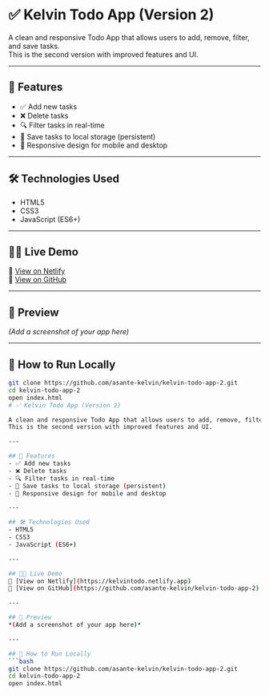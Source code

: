 # ✅ Kelvin Todo App (Version 2)

A clean and responsive Todo App that allows users to add, remove, filter, and save tasks.  
This is the second version with improved features and UI.  

---

## 🚀 Features
- ✅ Add new tasks  
- ❌ Delete tasks  
- 🔍 Filter tasks in real-time  
- 💾 Save tasks to local storage (persistent)  
- 🌙 Responsive design for mobile and desktop  

---

## 🛠️ Technologies Used
- HTML5  
- CSS3  
- JavaScript (ES6+)  

---

## 🧑‍💻 Live Demo
🔗 [View on Netlify](https://kelvintodo.netlify.app)  
🔗 [View on GitHub](https://github.com/asante-kelvin/kelvin-todo-app-2)

---

## 📸 Preview
*(Add a screenshot of your app here)*

---

## 🏁 How to Run Locally
```bash
git clone https://github.com/asante-kelvin/kelvin-todo-app-2.git
cd kelvin-todo-app-2
open index.html
# ✅ Kelvin Todo App (Version 2)

A clean and responsive Todo App that allows users to add, remove, filter, and save tasks.  
This is the second version with improved features and UI.  

---

## 🚀 Features
- ✅ Add new tasks  
- ❌ Delete tasks  
- 🔍 Filter tasks in real-time  
- 💾 Save tasks to local storage (persistent)  
- 🌙 Responsive design for mobile and desktop  

---

## 🛠️ Technologies Used
- HTML5  
- CSS3  
- JavaScript (ES6+)  

---

## 🧑‍💻 Live Demo
🔗 [View on Netlify](https://kelvintodo.netlify.app)  
🔗 [View on GitHub](https://github.com/asante-kelvin/kelvin-todo-app-2)

---

## 📸 Preview
*(Add a screenshot of your app here)*

---

## 🏁 How to Run Locally
```bash
git clone https://github.com/asante-kelvin/kelvin-todo-app-2.git
cd kelvin-todo-app-2
open index.html
